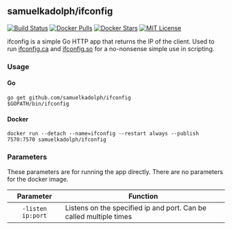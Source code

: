 ## samuelkadolph/ifconfig

[![Build Status](https://img.shields.io/travis/com/samuelkadolph/ifconfig.svg?style=for-the-badge)](https://travis-ci.com/samuelkadolph/ifconfig/ "Build Status")
[![Docker Pulls](https://img.shields.io/docker/pulls/samuelkadolph/ifconfig.svg?style=for-the-badge)](https://hub.docker.com/r/samuelkadolph/ifconfig/ "Docker Pulls")
[![Docker Stars](https://img.shields.io/docker/stars/samuelkadolph/ifconfig.svg?style=for-the-badge)](https://hub.docker.com/r/samuelkadolph/ifconfig/ "Docker Stars")
[![MIT License](https://img.shields.io/github/license/samuelkadolph/ifconfig.svg?style=for-the-badge)](https://github.com/samuelkadolph/ifconfig/blob/master/LICENSE "MIT License")

ifconfig is a simple Go HTTP app that returns the IP of the client. Used to run [ifconfig.ca](https://ifconfig.ca) and
[ifconfig.so](https://ifconfig.so) for a no-nonsense simple use in scripting.

### Usage

#### Go

```
go get github.com/samuelkadolph/ifconfig
$GOPATH/bin/ifconfig
```

#### Docker

```
docker run --detach --name=ifconfig --restart always --publish 7570:7570 samuelkadolph/ifconfig
```

### Parameters

These parameters are for running the app directly. There are no parameters for the docker image.

| Parameter | Function |
| :----: | --- |
| `-listen ip:port` | Listens on the specified ip and port. Can be called multiple times |
